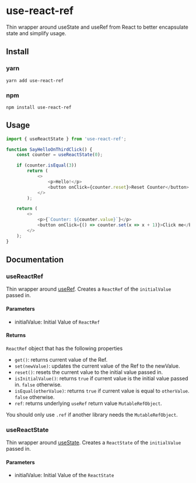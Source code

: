 # use-react-ref

Thin wrapper around useState and useRef from React to better encapsulate state and simplify usage.

## Install

### yarn

```shell
yarn add use-react-ref
```

### npm

```shell
npm install use-react-ref
```

## Usage

```typescript jsx
import { useReactState } from 'use-react-ref';

function SayHelloOnThirdClick() {
    const counter = useReactState(0);

    if (counter.isEqual(3))
        return (
            <>
                <p>Hello!</p>
                <button onClick={counter.reset}>Reset Counter</button>
            </>
        );

    return (
        <>
            <p>{`Counter: ${counter.value}`}</p>
            <button onClick={() => counter.set(x => x + 1)}>Click me</button>
        </>
    );
}
```

## Documentation

### useReactRef

Thin wrapper around [useRef](https://react.dev/reference/react/useRef). Creates a `ReactRef` of the `initialValue`
passed in.

#### Parameters

- initialValue: Initial Value of `ReactRef`

#### Returns

`ReactRef` object that has the following properties

- `get()`: returns current value of the Ref.
- `set(newValue)`: updates the current value of the Ref to the newValue.
- `reset()`: resets the current value to the initial value passed in.
- `isInitialValue()`: returns `true` if current value is the initial value passed in. `false` otherwise.
- `isEqual(otherValue)`: returns `true` if current value is equal to `otherValue`. `false` otherwise.
- `ref`: returns underlying `useRef` return value `MutableRefObject`.

You should only use `.ref` if another library needs the `MutableRefObject`.

### useReactState

Thin wrapper around [useState](https://react.dev/reference/react/useState). Creates a `ReactState` of the `initialValue`
passed in.

#### Parameters

- initialValue: Initial Value of the `ReactState`
